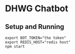 # DHWG Chatbot

## Setup and Running

	export BOT_TOKEN="the token"
	export REDIS_HOST="redis host"
	npm start
